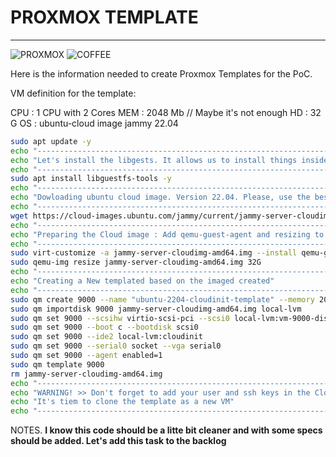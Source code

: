 # PROXMOX TEMPLATE #
---
![PROXMOX] ![COFFEE]

[PROXMOX]: https://img.shields.io/badge/Proxmox-E57000.svg?style=for-the-badge&logo=Proxmox&logoColor=white
[COFFEE]: https://img.shields.io/badge/CoffeeScript-2F2625.svg?style=for-the-badge&logo=CoffeeScript&logoColor=white

Here is the information needed to create Proxmox Templates for the PoC.



VM definition for the template:

CPU : 1 CPU with 2 Cores
MEM : 2048 Mb // Maybe it's not enough
HD : 32 G
OS : ubuntu-cloud image jammy 22.04

```bash
sudo apt update -y
echo "-----------------------------------------------------------------------------------"
echo "Let's install the libgests. It allows us to install things inside of a Cloud image. Very useful for avoid manual actions after installation"
echo "-----------------------------------------------------------------------------------"
sudo apt install libguestfs-tools -y
echo "-----------------------------------------------------------------------------------"
echo "Dowloading ubuntu cloud image. Version 22.04. Please, use the best version for you"
echo "-----------------------------------------------------------------------------------"
wget https://cloud-images.ubuntu.com/jammy/current/jammy-server-cloudimg-amd64.img
echo "-----------------------------------------------------------------------------------"
echo "Preparing the Cloud image : Add qemu-guest-agent and resizing to 32G. Please, uptdate this parameter as your convenience"
echo "-----------------------------------------------------------------------------------"
sudo virt-customize -a jammy-server-cloudimg-amd64.img --install qemu-guest-agent 
sudo qemu-img resize jammy-server-cloudimg-amd64.img 32G
echo "-----------------------------------------------------------------------------------"
echo "Creating a New templated based on the imaged created"
echo "-----------------------------------------------------------------------------------"
sudo qm create 9000 --name "ubuntu-2204-cloudinit-template" --memory 2048 --cores 2 --net0 virtio,bridge=vmbr0
sudo qm importdisk 9000 jammy-server-cloudimg-amd64.img local-lvm
sudo qm set 9000 --scsihw virtio-scsi-pci --scsi0 local-lvm:vm-9000-disk-0
sudo qm set 9000 --boot c --bootdisk scsi0
sudo qm set 9000 --ide2 local-lvm:cloudinit 
sudo qm set 9000 --serial0 socket --vga serial0
sudo qm set 9000 --agent enabled=1
sudo qm template 9000
rm jammy-server-cloudimg-amd64.img
echo "-----------------------------------------------------------------------------------"
echo "WARNING! >> Don't forget to add your user and ssh keys in the Cloud-init"
echo "It's tiem to clone the template as a new VM"
echo "-----------------------------------------------------------------------------------"

```

NOTES. __I know this code should be a litte bit cleaner and with some specs should be added. Let's add this task to the backlog__